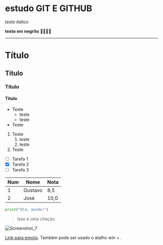 # estudo GIT E GITHUB

 *texto itálico* 
 
 **texto em negrito** 💪🏻🤘🏻
 
---

# Título
## Título
### Título
#### Título

- Teste
  - teste
  - teste
- Teste

1. Teste
   1. teste
   2. teste
2. Teste

- [ ] Tarefa 1
- [X] Tarefa 2
- [ ] Tarefa 3

| Num | Nome | Nota
--- | --- | ---
1 | Gustavo | 8,5
2 | José | 10,0

```python
print("Olá, mundo!")
```

> Isso é uma citação.

![Screenshot_7](https://github.com/leonardocunha1/HTML-CSS/assets/139728213/55d69cb8-64a6-488e-afc2-2136d9f43768)

[Link para emojis](https://github.com/ikatyang/emoji-cheat-sheet). Também pode ser usado o atalho win + .
 
